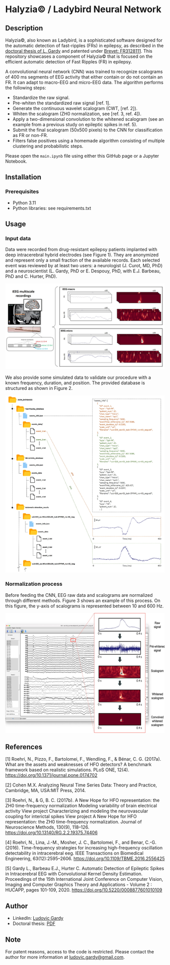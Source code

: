 # Halyzia© / Ladybird Neural Network

## Description
Halyzia©, also known as Ladybird, is a sophisticated software designed for the automatic detection of fast-ripples (FRs) in epilepsy, as described in the [doctoral thesis of L. Gardy](http://thesesups.ups-tlse.fr/5164/1/2021TOU30190.pdf) and patented under [Brevet: FR3128111](https://data.inpi.fr/brevets/FR3128111). This repository showcases a component of Halyzia© that is focused on the efficient automatic detection of Fast Ripples (FR) in epilepsy.

A convolutional neural network (CNN) was trained to recognize scalograms of 400 ms segments of EEG activity that either contain or do not contain an FR. It can adapt to macro-EEG and micro-EEG data. The algorithm performs the following steps:

- Standardize the raw signal.
- Pre-whiten the standardized raw signal [ref. 1].
- Generate the continuous wavelet scalogram (CWT, [ref. 2]).
- Whiten the scalogram (ZH0 normalization, see [ref. 3, ref. 4]).
- Apply a two-dimensional convolution to the whitened scalogram (see an example from a previous study on epileptic spikes in ref. 5).
- Submit the final scalogram (50x500 pixels) to the CNN for classification as FR or non-FR.
- Filters false positives using a homemade algorithm consisting of multiple clustering and probabilistic steps.

Please open the `main.ipynb` file using either this GitHub page or a Jupyter Notebook.

## Installation

### Prerequisites
- Python 3.11
- Python libraries: see requirements.txt

## Usage

### Input data
Data were recorded from drug-resistant epilepsy patients implanted with deep intracerebral hybrid electrodes (see Figure 1). They are anonymized and represent only a small fraction of the available records. Each selected event was reviewed by at least two users: a neurologist (J. Curot, MD, PhD) and a neuroscientist (L. Gardy, PhD or E. Despouy, PhD, with E.J. Barbeau, PhD and C. Hurter, PhD).

![](images/image1.jpg)

We also provide some simulated data to validate our procedure with a known frequency, duration, and position. The provided database is structured as shown in Figure 2.

![](images/image2.jpg)

### Normalization process
Before feeding the CNN, EEG raw data and scalograms are normalized through different methods. Figure 3 shows an example of this process. On this figure, the y-axis of scalograms is represented between 10 and 600 Hz.

![](images/image3.jpg)

## References
[1] Roehri, N., Pizzo, F., Bartolomei, F., Wendling, F., & Bénar, C. G. (2017a). What are the assets and weaknesses of HFO detectors? A benchmark framework based on realistic simulations. PLoS ONE, 12(4). https://doi.org/10.1371/journal.pone.0174702

[2] Cohen M.X. Analyzing Neural Time Series Data: Theory and Practice, Cambridge, MA, USA:MIT Press, 2014.

[3] Roehri, N., & G, B. C. (2017b). A New Hope for HFO representation: the ZH0 time-frequency normalization Modeling variability of brain electrical activity View project Characterizing and modeling the neurovascular coupling for interictal spikes View project A New Hope for HFO representation: the ZH0 time-frequency normalization. Journal of Neuroscience Methods, 130(9), 118–126. https://doi.org/10.13140/RG.2.2.19375.74406

[4] Roehri, N., Lina, J.-M., Mosher, J. C., Bartolomei, F., and Benar, C.-G. (2016). Time-frequency strategies for increasing high-frequency oscillation detectability in intracerebral eeg. IEEE Transactions on Biomedical Engineering, 63(12):2595–2606. https://doi.org/10.1109/TBME.2016.2556425

[5] Gardy L., Barbeau E.J., Hurter C. Automatic Detection of Epileptic Spikes in Intracerebral EEG with Convolutional Kernel Density Estimation. Proceedings of the 15th International Joint Conference on Computer Vision, Imaging and Computer Graphics Theory and Applications - Volume 2 : HUCAPP, pages 101-109, 2020. https://doi.org/10.5220/0008877601010109

## Author
- LinkedIn: [Ludovic Gardy](https://www.linkedin.com/in/ludovic-gardy/)
- Doctoral thesis: [PDF](http://thesesups.ups-tlse.fr/5164/1/2021TOU30190.pdf)

## Note
For patent reasons, access to the code is restricted. Please contact the author for more information at [ludovic.gardy@gmail.com](mailto:ludovic.gardy@gmail.com).
